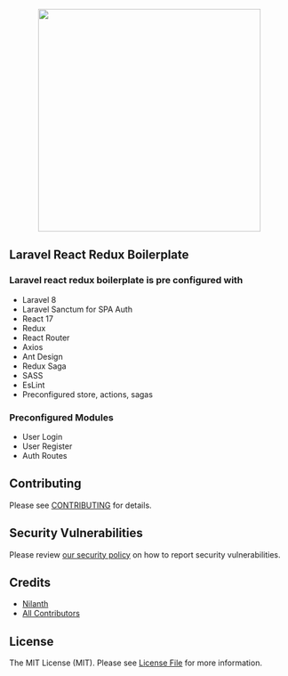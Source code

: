 <p align="center"><a href="https://laravel.com" target="_blank"><img src="https://raw.githubusercontent.com/laravel/art/master/logo-lockup/5%20SVG/2%20CMYK/1%20Full%20Color/laravel-logolockup-cmyk-red.svg" width="400"></a></p>

## Laravel React Redux Boilerplate

### Laravel react redux boilerplate is pre configured with

- Laravel 8
- Laravel Sanctum for SPA Auth
- React 17
- Redux 
- React Router
- Axios
- Ant Design
- Redux Saga
- SASS
- EsLint
- Preconfigured store, actions, sagas

### Preconfigured Modules

- User Login
- User Register
- Auth Routes

## Contributing

Please see [CONTRIBUTING](.github/CONTRIBUTING.md) for details.

## Security Vulnerabilities

Please review [our security policy](../../security/policy) on how to report security vulnerabilities.

## Credits

-   [Nilanth](https://github.com/nilanth)
-   [All Contributors](../../contributors)

## License

The MIT License (MIT). Please see [License File](LICENSE.md) for more information.
